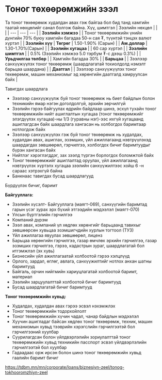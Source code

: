 # Тоног төхөөрөмжийн зээл

Та тоног төхөөрөмж худалдан авах гэж байгаа бол бид танд хамгийн таатай нөхцөлийг санал болгож байна.
Хүү, шимтгэл
| Зээлийн нөхцөл | | |
| --- | --- | --- |
| **Зээлийн хэмжээ** | | Тоног төхөөрөмжийн үнийн дүнгийн 70% буюу хамгийн багадаа 50-н сая ₮, түүнтэй тэнцэх валют хүртэл |
| **Зээлийн хүү** | **Төгрөг** | 1.50-1.90% (Сарын) |
| **Ам.доллар** | 1.30-1.70%(Сарын) |
| **Зээлийн хугацаа** | | 60 сар хүртэл |
| **Зээлийн шимтгэл** | | 0.5% (Зээлийн хэмжээ 5.0 тэрбум ₮-с дээш 0.3%) |
| **Урьдчилгаа төлбөр** | | Хамгийн багадаа 30% |
| **Барьцаа** | | Зээлээр санхүүжүүлэх тоног төхөөрөмж (шаардлагатай тохиолдолд нэмэлт барьцаа шаардана) |
| **Даатгал** | | Зээлээр санхүүжүүлэх тоног төхөөрөмж, машин механизмыг эд хөрөнгийн даатгалд хамруулсан байх |

Тавигдах шаардлага

* Зээлээр санхүүжүүлж буй тоног төхөөрөмж нь биет байдлын болон техникийн ямар нэгэн доголдолгүй, эрхийн зөрчилгүй
* Зээлийн гэрээ байгуулах өдрийн байдлаар шинэ, эсхүл тухайн тоног төхөөрөмжийн нийт ашиглалтын хугацаа (тоног төхөөрөмжийг элэгдүүлэх хугацаа)-ны 1/3 (гуравны нэг)-ээс ихгүй хугацаанд ашиглагдсан байх шаардлага хангасан нь холбогдох баримтаар нотлогдож байх
* Зээлээр санхүүжүүлэх гэж буй тоног төхөөрөмж нь худалдах, худалдан авах, ашиглах, эзэмших, үйл ажиллагаанд нэвтрүүлэхэд шаардагдах зөвшөөрөл, гэрчилгээ, холбогдох бичиг баримтуудыг бүрэн хангасан байх
* Нийтлэг хэрэглэгддэг, зах зээлд түргэн борлогдох боломжтой байх
* Тоног төхөөрөмжийг ашиглалтад оруулах, үйл ажиллагаанд нэвтрүүлэх хүртэлх хугацаа зээлийн санхүүжилтээс хойш 6 –н сараас хэтрэхгүй байна
* Банкнаас тавигдах бусад шаардлагууд

Бүрдүүлэх бичиг, баримт

**Байгууллага:**

* Зээлийн хүсэлт- Байгууллага (маягт-069), санхүүгийн баримтад гарын үсэг зурах эрх бүхий этгээдийн мэдээлэл (маягт-070)
* Улсын бүртгэлийн гэрчилгээ
* Компаний дүрэм
* Зээл авах, компаний үл хөдлөх хөрөнгийг барьцаанд тавихыг зөвшөөрсөн хувьцаа эзэмшигчдийн хурлын тогтоол (ТУЗ)
* Үйл ажиллагаа явуулах зөвшөөрөл, лиценз
* Барьцаа хөрөнгийн гэрчилгээ, газар өмчлөх эрхийн гэрчилгээ, газар эзэмших гэрчилгээ, гэрээ, кадастрын зураг, шаардлагатай бол итгэмжлэл (эх хувь)
* Бизнесийн үйл ажиллагаатай холбоотой гэрээ хэлцлүүд
* Орлого, зардал, өглөг, авлага, санхүүжилтийг нотлох анхан шатны баримтууд
* Байгаль, орчин нийгмийн хариуцлагатай холбоотой баримт, материал
* Зээлийн зарцуулалттай холбоотой бичиг баримтууд
* Бусад шаардлагатай бичиг баримтууд

**Тоног төхөөрөмжийн хувьд:**

* Худалдах, худалдан авах гэрээ эсвэл нэхэмжлэх
* Тоног төхөөрөмжийн тодорхойлолт
* Тоног төхөөрөмжийн хүчин чадал, чанар байдлын мэдээлэл
* Хуучин ашигладаг байсан хөдлөх тоног төхөөрөмж, техник, машин механизмын хувьд тээврийн хэрэгслийн гэрчилгээтэй бол гэрчилгээний хуулбар
* Суурилагдсан болон үйлдвэрлэлийн зориулалттай тоног төхөөрөмжийн хувьд техникийн пасспорт эсвэл үйлдвэрлэлийн гэрчилгээтэй бол хуулбар
* Гадаадаас орж ирсэн болон шинэ тоног төхөөрөмжийн хувьд гаалийн баримт бичиг

https://tdbm.mn/mn/corporate/loans/biznesiyn-zeel/tonog-tokhooromzhiyn-zeel